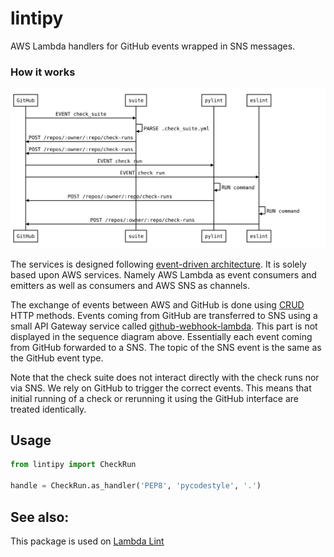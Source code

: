 # lintipy

AWS Lambda handlers for GitHub events wrapped in SNS messages.

### How it works

![workflow](workflow.svg)

The services is designed following [event-driven architecture][EDA].
It is solely based upon AWS services. Namely AWS Lambda as event consumers and emitters as well as consumers and AWS SNS as channels.

The exchange of events between AWS and GitHub is done using [CRUD][CRUD] HTTP methods. Events coming from GitHub are transferred to SNS using a small API Gateway service called [github-webhook-lambda](https://github.com/LambdaLint/github-webhook-lambda). This part is not displayed in the sequence diagram above. Essentially each event coming from GitHub forwarded to a SNS. The topic of the SNS event is the same as the GitHub event type.

Note that the check suite does not interact directly with the check runs nor via SNS. We rely on GitHub to trigger the correct events. This means that initial running of a check or rerunning it using the GitHub interface are treated identically.

[EDA]: https://en.wikipedia.org/wiki/Event-driven_architecture
[CRUD]: https://en.wikipedia.org/wiki/Create,_read,_update_and_delete

## Usage

```python
from lintipy import CheckRun

handle = CheckRun.as_handler('PEP8', 'pycodestyle', '.')
```

## See also:

This package is used on [Lambda Lint](https://lambdalint.github.io)
